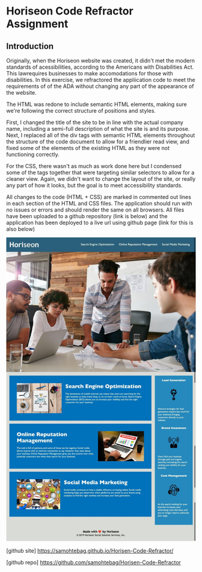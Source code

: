 # Horiseon Code Refractor Assignment

## Introduction

Originally, when the Horiseon website was created, it didn't met the modern standards of acessibilities, according to the Americans with Disabilities Act. This lawrequires businesses to make accomodations for those with disabilities. In this exercise, we refractored the appliication code to meet the requirements of of the ADA without changing any part of the appearance of the website.


The HTML was redone to include semantic HTML elements, making sure we're following the correct structure of positions and styles. 


First, I changed the title of the site to be in line with the actual company name, including a semi-full description of what the site is and its purpose. Next, I replaced all of the div tags with semantic HTML elements throughout the structure of the code document to allow for a friendlier read view, and fixed some of the elements of the existing HTML as they were not functioning correctly. 


For the CSS, there wasn't as much as work done here but I condensed some of the tags together that were targeting similar selectors to allow for a cleaner view. Again, we didn't want to change the layout of the site, or really any part of how it looks, but the goal is to meet accessibility standards.


All changes to the code (HTML + CSS) are marked in commented out lines in each section of the HTML and CSS files. The application should run with no issues or errors and should render the same on all browsers. All files have been uploaded to a github repository (link is below) and the application has been deployed to a live url using github page (link for this is also below)


![refactored website demo](Assets/demo-horiseon-website.jpg) 

[github site] https://samohtebag.github.io/Horisen-Code-Refractor/

[github repo] https://github.com/samohtebag/Horisen-Code-Refractor
